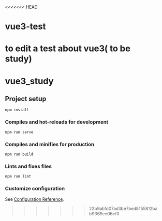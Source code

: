 <<<<<<< HEAD
# vue3-test
to edit a test about vue3( to be study)
=======
# vue3_study

## Project setup
```
npm install
```

### Compiles and hot-reloads for development
```
npm run serve
```

### Compiles and minifies for production
```
npm run build
```

### Lints and fixes files
```
npm run lint
```

### Customize configuration
See [Configuration Reference](https://cli.vuejs.org/config/).
>>>>>>> 22b9abfd07ad3be7bed8155812bab9369ee06cf0
